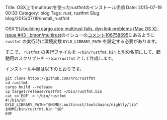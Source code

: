 Title: OSX上でmultirustを使ったrustfmtのインストール手順
Date: 2015-07-19 00:33
Category: blog
Tags: rust, rustfmt
Slug: blog/2015/07/19/install_rustfmt

OSXでは[building cargo atop multirust fails, dyn link problems (Mac OS X) · Issue #43 · brson/multirust](https://github.com/brson/multirust/issues/43)のイシューの[コメント106758695](https://github.com/brson/multirust/issues/43#issuecomment-106758695)にあるように `rustfmt` の実行時に環境変数 `DYLD_LIBRARY_PATH` を設定する必要があります。

そこで、 `rustfmt` の実行ファイルを `~/bin/rustfmt.bin` と別の名前にして、起動用のスクリプトを `~/bin/rustfmt` として作成します。

インストール手順は以下のとおりです。

```
git clone https://github.com/nrc/rustfmt
cd rustfmt
cargo build --release
cp target/release/rustfmt ~/bin/rustfmt.bin
cat <<'EOF' > ~/bin/rustfmt
#!/bin/sh
DYLD_LIBRARY_PATH="$HOME/.multirust/toolchains/nightly/lib" $HOME/bin/rustfmt.bin "$@"
EOF
```
